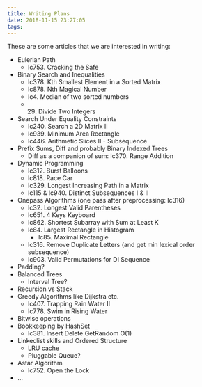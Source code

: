 ```yaml
---
title: Writing Plans
date: 2018-11-15 23:27:05
tags:
---
```


These are some articles that we are interested in writing:

+ Eulerian Path
    + lc753. Cracking the Safe
+ Binary Search and Inequalities
    + lc378. Kth Smallest Element in a Sorted Matrix
    + lc878. Nth Magical Number
    + lc4. Median of two sorted numbers
    + 29. Divide Two Integers
+ Search Under Equality Constraints
    + lc240. Search a 2D Matrix II
    + lc939. Minimum Area Rectangle
    + lc446. Arithmetic Slices II - Subsequence
+ Prefix Sums, Diff and probably Binary Indexed Trees
    + Diff as a companion of sum: lc370. Range Addition
+ Dynamic Programming
    + lc312. Burst Balloons
    + lc818. Race Car
    + lc329. Longest Increasing Path in a Matrix
    + lc115 & lc940. Distinct Subsequences I & II
+ Onepass Algorithms (one pass after preprocessing: lc316)
    + lc32. Longest Valid Parentheses
    + lc651. 4 Keys Keyboard
    + lc862. Shortest Subarray with Sum at Least K
    + lc84. Largest Rectangle in Histogram
        - lc85. Maximal Rectangle
    + lc316. Remove Duplicate Letters (and get min lexical order subsequence)
    + lc903. Valid Permutations for DI Sequence
+ Padding?
+ Balanced Trees
    + Interval Tree?
+ Recursion vs Stack
+ Greedy Algorithms like Dijkstra etc.
    + lc407. Trapping Rain Water II
    + lc778. Swim in Rising Water
+ Bitwise operations
+ Bookkeeping by HashSet
    + lc381. Insert Delete GetRandom O(1)
+ Linkedlist skills and Ordered Structure
    + LRU cache
    + Pluggable Queue?
+ Astar Algorithm
    + lc752. Open the Lock
+ ...
